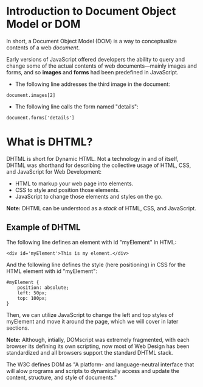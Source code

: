# Introduction to Document Object Model or DOM
In short, a Document Object Model (DOM) is a way to conceptualize contents of a web *document*.

Early versions of JavaScript offered developers the ability to query and change some of the actual contents of web documents&mdash;mainly images and forms, and so **images** and **forms** had been predefined in JavaScript. 

- The following line addresses the third image in the document:
```
document.images[2]
```

- The following line calls the form named "details":
```
document.forms['details']
```

# What is DHTML?

DHTML is short for Dynamic HTML. Not a technology in and of itself, DHTML was shorthand for describing the collective usage of HTML, CSS, and JavaScript for Web Development:

- HTML to markup your web page into elements.
- CSS to style and position those elements.
- JavaScript to change those elements and styles on the go.

**Note:** DHTML can be understood as a *stack* of HTML, CSS, and JavaScript.

## Example of DHTML

The following line defines an element with id "myElement" in HTML:
```
<div id='myElement'>This is my element.</div>
```

And the following line defines the style (here positioning) in CSS for the HTML element with id "myElement":
```
#myElement {
    position: absolute;
    left: 50px;
    top: 100px;
}
```

Then, we can utilize JavaScript to change the left and top styles of myElement and move it around the page, which we will cover in later sections.

**Note:** Although, intially, DOMscript was extremely fragmented, with each browser its defining its own scripting, now most of Web Design has been standardized and all browsers support the standard DHTML stack.

The W3C defines DOM as "A platform- and language-neutral interface that will alow programs and scripts to dynamically access and update the content, structure, and style of documents."